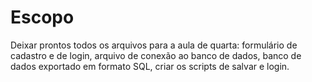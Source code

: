 # Escopo

Deixar prontos todos os arquivos para a aula de quarta: formulário de cadastro e de login, arquivo de conexão ao banco de dados, banco de dados exportado em formato SQL, criar os scripts de salvar e login.